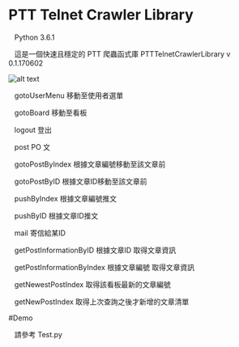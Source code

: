# PTT Telnet Crawler Library

    Python 3.6.1

    這是一個快速且穩定的 PTT 爬蟲函式庫 PTTTelnetCrawlerLibrary v 0.1.170602
    
![alt text](http://i.imgur.com/ErCRUk1.png)

    gotoUserMenu 移動至使用者選單
    
    gotoBoard 移動至看板
    
    logout 登出
    
    post PO 文
    
    gotoPostByIndex 根據文章編號移動至該文章前
    
    gotoPostByID 根據文章ID移動至該文章前
    
    pushByIndex 根據文章編號推文
    
    pushByID 根據文章ID推文
    
    mail 寄信給某ID
    
    getPostInformationByID 根據文章ID 取得文章資訊
    
    getPostInformationByIndex 根據文章編號 取得文章資訊
    
    getNewestPostIndex 取得該看板最新的文章編號
    
    getNewPostIndex 取得上次查詢之後才新增的文章清單

#Demo
    
    請參考 Test.py
